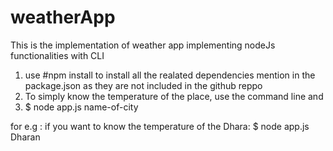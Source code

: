 # weatherApp
This is the implementation of weather app implementing nodeJs functionalities with CLI

1. use #npm install to install all the realated dependencies mention in the package.json as they are not included in the github reppo
2. To simply know the temperature of the place, use the command line and 
3.  $ node app.js name-of-city

for e.g : if you want to know the temperature of the Dhara:
 $ node app.js Dharan

